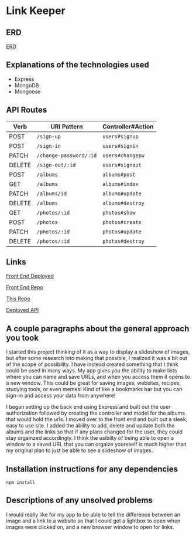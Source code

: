# Link Keeper #

## ERD ##
[ERD](https://www.draw.io/#LCapstone%20ERD)

## Explanations of the technologies used ##
- Express
- MongoDB
- Mongoose

## API Routes ##

| Verb   | URI Pattern            | Controller#Action      |
|--------|------------------------|------------------------|
| POST   | `/sign-up`             | `users#signup`         |
| POST   | `/sign-in`             | `users#signin`         |
| PATCH  | `/change-password/:id` | `users#changepw`       |
| DELETE | `/sign-out/:id`        | `users#signout`        |
| POST   | `/albums`              | `albums#post`          |
| GET    | `/albums`              | `albums#index`         |
| PATCH  | `/albums/id`           | `albums#update`        |
| DELETE | `/albums`              | `albums#destroy`       |
| GET    | `/photos/:id`          | `photos#show`          |
| POST   | `/photos`              | `photos#create`        |
| PATCH  | `/photos/:id`          | `photos#update`        |
| DELETE | `/photos/:id`          | `photos#destroy`       |

## Links ##
[Front End Deployed](https://jillrizley.github.io/capstone-front-end/)

[Front End Repo](https://github.com/jillrizley/capstone-front-end)

[This Repo](https://github.com/jillrizley/capstone-back-end)

[Deployed API](https://rocky-scrubland-71771.herokuapp.com/)

## A couple paragraphs about the general approach you took ##
I started this project thinking of it as a way to display a slideshow of images, but after some research into making that possible, I realized it was a bit out of the scope of possibility. I have instead created something that I think could be used in many ways. My app gives you the ability to make lists where you can name and save URLs, and when you access them it opens to a new window. This could be great for saving images, websites, recipes, studying tools, or even memes! Kind of like a bookmarks bar but you can sign-in and access your data from anywhere!

I began setting up the back end using Express and built out the user authorization followed by creating the controller and model for the albums that would hold the urls. I moved over to the front end and built out a sleek, easy to use site. I added the ability to add, delete and update both the albums and the links so that if any plans changed for the user, they could stay orgainzed accordingly. I think the usibilty of being able to open a window to a saved URL that you can orgaize youreself is much higher than my original plan to just be able to see a slideshow of images.

## Installation instructions for any dependencies ##
`npm install`

## Descriptions of any unsolved problems ##
I would really like for my app to be able to tell the difference between an image and a link to a website so that I could get a lightbox to open when images were clicked on, and a new browser window to open for links.

